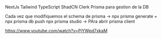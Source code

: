 <!-- Tecnologías -->

NextJs
Tailwind
TypeScript
ShadCN
Clerk
Prisma para gestion de la DB

Cada vez que modifiquemos el schema de prisma -> npx prisma generate + npx prisma db push
npx prisma studio -> PAra abrir prisma client

https://www.youtube.com/watch?v=PjYWpd7xkaM
